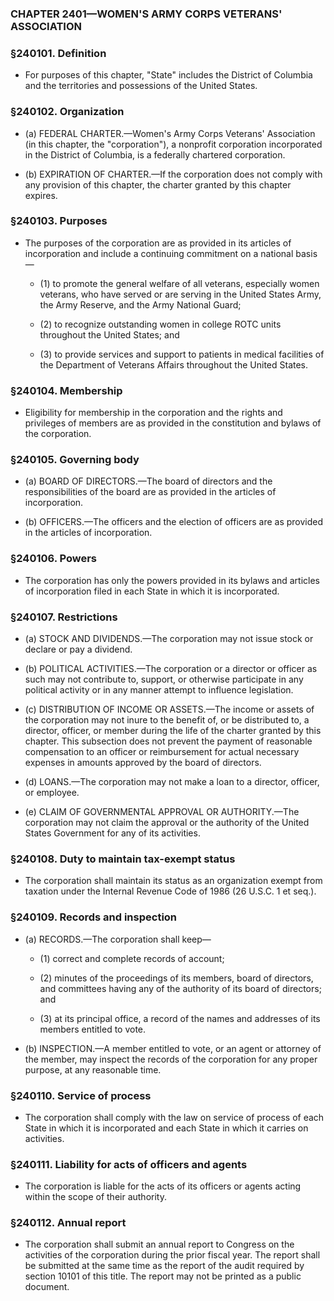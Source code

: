 ### **CHAPTER 2401—WOMEN'S ARMY CORPS VETERANS' ASSOCIATION**

### §240101. Definition
* For purposes of this chapter, "State" includes the District of Columbia and the territories and possessions of the United States.

### §240102. Organization
* (a) FEDERAL CHARTER.—Women's Army Corps Veterans' Association (in this chapter, the "corporation"), a nonprofit corporation incorporated in the District of Columbia, is a federally chartered corporation.

* (b) EXPIRATION OF CHARTER.—If the corporation does not comply with any provision of this chapter, the charter granted by this chapter expires.

### §240103. Purposes
* The purposes of the corporation are as provided in its articles of incorporation and include a continuing commitment on a national basis—

  * (1) to promote the general welfare of all veterans, especially women veterans, who have served or are serving in the United States Army, the Army Reserve, and the Army National Guard;

  * (2) to recognize outstanding women in college ROTC units throughout the United States; and

  * (3) to provide services and support to patients in medical facilities of the Department of Veterans Affairs throughout the United States.

### §240104. Membership
* Eligibility for membership in the corporation and the rights and privileges of members are as provided in the constitution and bylaws of the corporation.

### §240105. Governing body
* (a) BOARD OF DIRECTORS.—The board of directors and the responsibilities of the board are as provided in the articles of incorporation.

* (b) OFFICERS.—The officers and the election of officers are as provided in the articles of incorporation.

### §240106. Powers
* The corporation has only the powers provided in its bylaws and articles of incorporation filed in each State in which it is incorporated.

### §240107. Restrictions
* (a) STOCK AND DIVIDENDS.—The corporation may not issue stock or declare or pay a dividend.

* (b) POLITICAL ACTIVITIES.—The corporation or a director or officer as such may not contribute to, support, or otherwise participate in any political activity or in any manner attempt to influence legislation.

* (c) DISTRIBUTION OF INCOME OR ASSETS.—The income or assets of the corporation may not inure to the benefit of, or be distributed to, a director, officer, or member during the life of the charter granted by this chapter. This subsection does not prevent the payment of reasonable compensation to an officer or reimbursement for actual necessary expenses in amounts approved by the board of directors.

* (d) LOANS.—The corporation may not make a loan to a director, officer, or employee.

* (e) CLAIM OF GOVERNMENTAL APPROVAL OR AUTHORITY.—The corporation may not claim the approval or the authority of the United States Government for any of its activities.

### §240108. Duty to maintain tax-exempt status
* The corporation shall maintain its status as an organization exempt from taxation under the Internal Revenue Code of 1986 (26 U.S.C. 1 et seq.).

### §240109. Records and inspection
* (a) RECORDS.—The corporation shall keep—

  * (1) correct and complete records of account;

  * (2) minutes of the proceedings of its members, board of directors, and committees having any of the authority of its board of directors; and

  * (3) at its principal office, a record of the names and addresses of its members entitled to vote.


* (b) INSPECTION.—A member entitled to vote, or an agent or attorney of the member, may inspect the records of the corporation for any proper purpose, at any reasonable time.

### §240110. Service of process
* The corporation shall comply with the law on service of process of each State in which it is incorporated and each State in which it carries on activities.

### §240111. Liability for acts of officers and agents
* The corporation is liable for the acts of its officers or agents acting within the scope of their authority.

### §240112. Annual report
* The corporation shall submit an annual report to Congress on the activities of the corporation during the prior fiscal year. The report shall be submitted at the same time as the report of the audit required by section 10101 of this title. The report may not be printed as a public document.